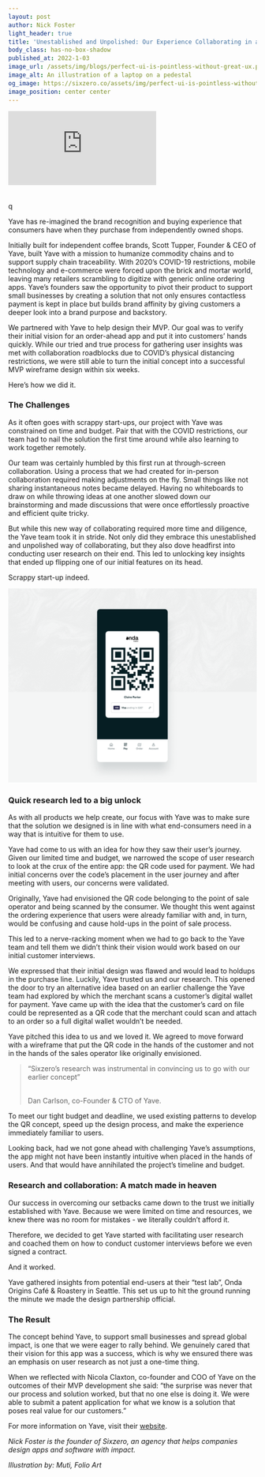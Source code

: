 ```yaml
---
layout: post
author: Nick Foster
light_header: true
title: 'Unestablished and Unpolished: Our Experience Collaborating in a Pandemic'
body_class: has-no-box-shadow
published_at: 2022-1-03
image_url: /assets/img/blogs/perfect-ui-is-pointless-without-great-ux.png
image_alt: An illustration of a laptop on a pedestal
og_image: https://sixzero.co/assets/img/perfect-ui-is-pointless-without-great-ux--og.png
image_position: center center
---
```


<div class='embed-container'>
<iframe src="https://player.vimeo.com/video/651300500?h=fb76160fc8?api=1&background=1" frameborder="0" webkitallowfullscreen mozallowfullscreen allowfullscreen></iframe>
</div>

<br>q

Yave has re-imagined the brand recognition and buying experience that consumers have when they purchase from independently owned shops.  

Initially built for independent coffee brands, Scott Tupper, Founder & CEO of Yave,  built Yave with a mission to humanize commodity chains and to support supply chain traceability.  With 2020’s COVID-19 restrictions, mobile technology and e-commerce were forced upon the brick and mortar world, leaving many retailers scrambling to digitize with generic online ordering apps. Yave’s founders saw the opportunity to pivot their product to support small businesses by creating a solution that not only ensures contactless payment is kept in place but builds brand affinity by giving customers a deeper look into a brand purpose and backstory.

We partnered with Yave to help design their MVP. Our goal was to verify their initial vision for an order-ahead app and put it into customers’ hands quickly. While our tried and true process for gathering user insights was met with collaboration roadblocks due to COVID’s physical distancing restrictions, we were still able to turn the initial concept into a successful MVP wireframe design within six weeks.

Here’s how we did it. 

### The Challenges

As it often goes with scrappy start-ups, our project with Yave was constrained on time and budget. Pair that with the COVID restrictions, our team had to nail the solution the first time around while also learning to work together remotely.

Our team was certainly humbled by this first run at through-screen collaboration. Using a process that we had created for in-person collaboration required making adjustments on the fly. Small things like not sharing instantaneous notes became delayed. Having no whiteboards to draw on while throwing ideas at one another slowed down our brainstorming and made discussions that were once effortlessly proactive and efficient quite tricky.

But while this new way of collaborating required more time and diligence, the Yave team took it in stride. Not only did they embrace this unestablished and unpolished way of collaborating, but they also dove headfirst into conducting user research on their end. This led to unlocking key insights that ended up flipping one of our initial features on its head. 

Scrappy start-up indeed. 

<img src="/assets/img/blogs/yave/yave-case-still-1.png" alt="Example of the Yave payment interface">

### Quick research led to a big unlock

As with all products we help create, our focus with Yave was to make sure that the solution we designed is in line with what end-consumers need in a way that is intuitive for them to use. 

Yave had come to us with an idea for how they saw their user’s journey. Given our limited time and budget, we narrowed the scope of user research to look at the crux of the entire app: the QR code used for payment. We had initial concerns over the code’s placement in the user journey and after meeting with users, our concerns were validated. 

Originally, Yave had envisioned the QR code belonging to the point of sale operator and being scanned by the consumer. We thought this went against the ordering experience that users were already familiar with and, in turn, would be confusing and cause hold-ups in the point of sale process.

This led to a nerve-racking moment when we had to go back to the Yave team and
tell them we didn’t think their vision would work based on our initial customer interviews.

We expressed that their initial design was flawed and would lead to holdups in the purchase line. Luckily, Yave trusted us and our research.  This opened the door to try an alternative idea based on an earlier challenge the Yave team had explored by which the merchant scans a customer’s digital wallet for payment. Yave came up with the idea that the customer’s card on file could be represented as a QR code that the merchant could scan and attach to an order so a full digital wallet wouldn’t be needed.   
 
Yave pitched this idea to us and we loved it. We agreed to move forward with a wireframe that put the QR code in the hands of the customer and not in the hands of the sales operator like originally envisioned.

<blockquote>
  <p>
    &ldquo;Sixzero’s research was instrumental in convincing us to go with our earlier concept&rdquo;
  </p>
  <br>
  Dan Carlson, co-Founder &amp; CTO of Yave.
</blockquote>


To meet our tight budget and deadline, we used existing patterns to develop the QR concept, speed up the design process, and make the experience immediately familiar to users. 

Looking back, had we not gone ahead with challenging Yave’s assumptions, the app might not have been instantly intuitive when placed in the hands of users. And that would have annihilated the project’s timeline and budget. 

### Research and collaboration: A match made in heaven

Our success in overcoming our setbacks came down to the trust we initially established with Yave. Because we were limited on time and resources, we knew there was no room for mistakes - we literally couldn’t afford it. 

Therefore, we decided to get Yave started with facilitating user research and coached them on how to conduct customer interviews before we even signed a contract. 

And it worked. 
 
Yave gathered insights from potential end-users at their “test lab”, Onda Origins Café & Roastery in Seattle. This set us up to hit the ground running the minute we made the design partnership official. 

### The Result 

The concept behind Yave, to support small businesses and spread global impact, is one that we were eager to rally behind. We genuinely cared that their vision for this app was a success, which is why we ensured there was an emphasis on user research as not just a one-time thing. 

When we reflected with Nicola Claxton, co-founder and COO of Yave on the outcomes of their MVP development she said: “the surprise was never that our process and solution worked, but that no one else is doing it.  We were able to submit a patent application for what we know is a solution that poses real value for our customers.”

For more information on Yave, visit their <a href="https://www.yave.io/" target="_blank">website</a>.

*Nick Foster is the founder of Sixzero, an agency that helps companies design apps and software with impact.*

*Illustration by: Muti, Folio Art*